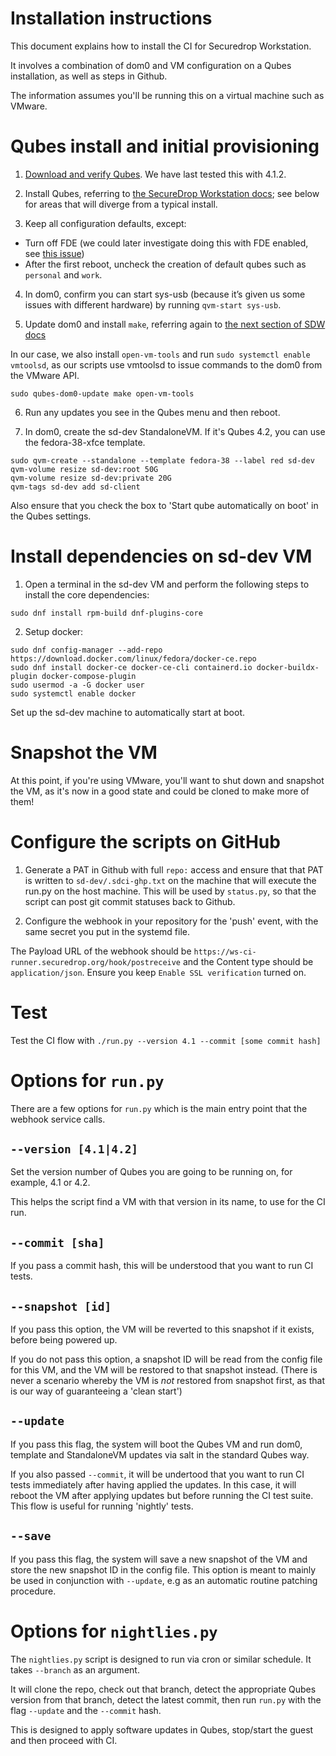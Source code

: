 # Installation instructions

This document explains how to install the CI for Securedrop Workstation.

It involves a combination of dom0 and VM configuration on a Qubes installation, as well as steps in
Github.

The information assumes you'll be running this on a virtual machine such as VMware.

# Qubes install and initial provisioning

1. [Download and verify Qubes](https://workstation.securedrop.org/en/stable/admin/install.html#download-and-verify-qubes-os). We have last tested this with 4.1.2.

2. Install Qubes, referring to
   [the SecureDrop Workstation docs](https://workstation.securedrop.org/en/stable/admin/install.html#install-qubes-os-estimated-wait-time-30-45-minutes);
   see below for areas that will diverge from a typical install.

3. Keep all configuration defaults, except:

- Turn off FDE (we could later investigate doing this with FDE enabled, see
  [this issue](https://github.com/freedomofpress/securedrop/issues/816))
- After the first reboot, uncheck the creation of default qubes such as
  `personal` and `work`.

4. In dom0, confirm you can start sys-usb (because it’s given us some issues with different
hardware) by running `qvm-start sys-usb`.

5. Update dom0 and install `make`, referring again to
[the next section of SDW docs](https://workstation.securedrop.org/en/stable/admin/install.html#apply-dom0-updates-estimated-wait-time-15-30-minutes)

In our case, we also install `open-vm-tools` and run `sudo systemctl enable vmtoolsd`,
as our scripts use vmtoolsd to issue commands to the dom0 from the VMware API.

```
sudo qubes-dom0-update make open-vm-tools
```

6. Run any updates you see in the Qubes menu and then reboot.

7. In dom0, create the sd-dev StandaloneVM. If it's Qubes 4.2, you can use the fedora-38-xfce template.

```
sudo qvm-create --standalone --template fedora-38 --label red sd-dev
qvm-volume resize sd-dev:root 50G
qvm-volume resize sd-dev:private 20G
qvm-tags sd-dev add sd-client
```

Also ensure that you check the box to 'Start qube automatically on boot' in the Qubes settings.

# Install dependencies on sd-dev VM

1. Open a terminal in the sd-dev VM and perform the following steps to install the core dependencies:

```
sudo dnf install rpm-build dnf-plugins-core
```

2. Setup docker:

```
sudo dnf config-manager --add-repo https://download.docker.com/linux/fedora/docker-ce.repo
sudo dnf install docker-ce docker-ce-cli containerd.io docker-buildx-plugin docker-compose-plugin
sudo usermod -a -G docker user
sudo systemctl enable docker
```

Set up the sd-dev machine to automatically start at boot.

# Snapshot the VM

At this point, if you're using VMware, you'll want to shut down and snapshot the VM, as it's now
in a good state and could be cloned to make more of them!

# Configure the scripts on GitHub

1. Generate a PAT in Github with full `repo:` access and ensure that that PAT is written to 
   `sd-dev/.sdci-ghp.txt` on the machine that will execute the run.py on the host machine.
   This will be used by `status.py`, so that the script can post git commit statuses back to Github.

2. Configure the webhook in your repository for the 'push' event, with the same secret you put in
   the systemd file.

The Payload URL of the webhook should be `https://ws-ci-runner.securedrop.org/hook/postreceive` and
the Content type should be `application/json`. Ensure you keep `Enable SSL verification` turned on.

# Test

Test the CI flow with `./run.py --version 4.1 --commit [some commit hash]`


# Options for `run.py`

There are a few options for `run.py` which is the main entry point that the webhook service calls.

## `--version [4.1|4.2]`

Set the version number of Qubes you are going to be running on, for example, 4.1 or 4.2.

This helps the script find a VM with that version in its name, to use for the CI run.

## `--commit [sha]`

If you pass a commit hash, this will be understood that you want to run CI tests.

## `--snapshot [id]`

If you pass this option, the VM will be reverted to this snapshot if it exists, before being
powered up.

If you do not pass this option, a snapshot ID will be read from the config file for this
VM, and the VM will be restored to that snapshot instead. (There is never a scenario whereby
the VM is *not* restored from snapshot first, as that is our way of guaranteeing a 'clean
start')
 
## `--update`

If you pass this flag, the system will boot the Qubes VM and run dom0, template and StandaloneVM
updates via salt in the standard Qubes way.

If you also passed `--commit`, it will be undertood that you want to run CI tests immediately
after having applied the updates. In this case, it will reboot the VM after applying updates
but before running the CI test suite. This flow is useful for running 'nightly' tests.

## `--save`

If you pass this flag, the system will save a new snapshot of the VM and store the new snapshot
ID in the config file. This option is meant to mainly be used in conjunction with `--update`,
e.g as an automatic routine patching procedure.


# Options for `nightlies.py`

The `nightlies.py` script is designed to run via cron or similar schedule. It takes `--branch` as
an argument.

It will clone the repo, check out that branch, detect the appropriate Qubes version from that
branch, detect the latest commit, then run `run.py` with the flag `--update` and the `--commit`
hash.

This is designed to apply software updates in Qubes, stop/start the guest and then proceed with
CI.

